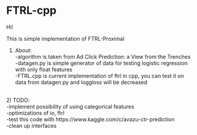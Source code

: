 # FTRL-cpp

Hi!

This is simple implementation of FTRL-Proximal

1) About: <br />
-algorithm is taken from Ad Click Prediction: a View from the Trenches <br />
-datagen.py is simple generator of data for testing logistic regression with only float features <br />
-FTRL.cpp is current implementation of ftrl in cpp, you can test it on data from datagen.py and loggloss will be decreased <br />
 <br />
2) TODO: <br />
-implement possibility of using categorical features <br />
-optimizations of io, ftrl <br />
-test this code with https://www.kaggle.com/c/avazu-ctr-prediction <br />
-clean up interfaces <br />

